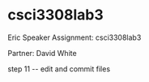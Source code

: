 # csci3308lab3
Eric Speaker
Assignment: csci3308lab3

Partner: David White

step 11 -- edit and commit files
